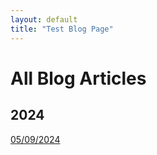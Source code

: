 ```yaml
---
layout: default
title: "Test Blog Page"
---
```

# All Blog Articles

## 2024

[05/09/2024](compsci/test)
